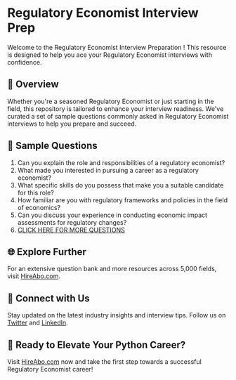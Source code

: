 # Regulatory Economist Interview Prep

Welcome to the Regulatory Economist Interview Preparation ! This resource is designed to help you ace your Regulatory Economist interviews with confidence.

## 🚀 Overview

Whether you're a seasoned Regulatory Economist or just starting in the field, this repository is tailored to enhance your interview readiness. We've curated a set of sample questions commonly asked in Regulatory Economist interviews to help you prepare and succeed.

## 📝 Sample Questions

1. Can you explain the role and responsibilities of a regulatory economist?
2. What made you interested in pursuing a career as a regulatory economist?
3. What specific skills do you possess that make you a suitable candidate for this role?
4. How familiar are you with regulatory frameworks and policies in the field of economics?
5. Can you discuss your experience in conducting economic impact assessments for regulatory changes?
6. [CLICK HERE FOR MORE QUESTIONS](https://hireabo.com/job/7_4_41/Regulatory%20Economist)

## 🌐 Explore Further

For an extensive question bank and more resources across 5,000 fields, visit [HireAbo.com](https://www.hireabo.com).

## 📱 Connect with Us

Stay updated on the latest industry insights and interview tips. Follow us on [Twitter](https://twitter.com/hireabo) and [LinkedIn](https://www.linkedin.com/in/hire-abo-3609972a8/).

## 🚀 Ready to Elevate Your Python Career?

Visit [HireAbo.com](https://www.hireabo.com) now and take the first step towards a successful Regulatory Economist career!